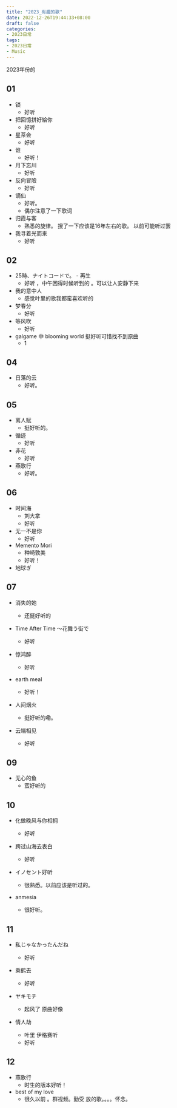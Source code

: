 ```yaml
---
title: "2023_有趣的歌"
date: 2022-12-26T19:44:33+08:00
draft: false
categories:
- 2023日常
tags:
- 2023日常
- Music
---
```


2023年份的

## 01

- 锁
	- 好听
- 把回憶拼好給你
	- 好听
-  星茶会
	- 好听
- 谁
	- 好听！
- 月下忘川
	- 好听
- 反向冒險
	- 好听
- 谪仙
	- 好听。
	- 偶尔注意了一下歌词
- 归霞与客
	- 熟悉的旋律。 搜了一下应该是16年左右的歌。 以前可能听过罢
- 我寻着光而来
	- 好听


## 02

- 25時、ナイトコードで。 - 再生
	- 好听 ，中午困得时候听到的 。可以让人安静下来
- 我的意中人
	- 感觉叶里的歌我都蛮喜欢听的
-  梦春分
	- 好听
- 等风吹
	- 好听
- galgame 中 blooming world 挺好听可惜找不到原曲
	- 1

## 04

- 日落的云
	- 好听。

## 05

- 离人赋
	- 挺好听的。
- 循迹
	- 好听
- 非花
	- 好听
- 燕歌行
	- 好听。

## 06

- 时间海
	- 刘大拿
	- 好听
- 无一不是你
	- 好听
- Memento Mori
	- 种崎敦美
	- 好听！
- 地球ぎ

## 07

- 消失的她
	- 还挺好听的

- Time After Time ～花舞う街で
	- 好听
- 惊鸿醉
	- 好听
- earth meal
	- 好听！
- 人间烟火
	- 挺好听的嘞。
-  云端相见
	- 好听

## 09 
- 无心的鱼
	- 蛮好听的

## 10

- 化做晚风与你相拥
	- 好听


- 跨过山海去表白
	- 好听

-  イノセント好听
	- 很熟悉。以前应该是听过的。
- anmesia
	- 很好听。

## 11 

- 私じゃなかったんだね
	- 好听

-  乘鹤去
	- 好听
- ヤキモチ
	- 起风了 原曲好像
- 情人劫
	- 叶里  伊格赛听
	- 好听 


## 12

- 燕歌行 
	- 时生的版本好听！
- best of my love
	- 很久以前 。群视频。勤受 放的歌。。。。怀念。
